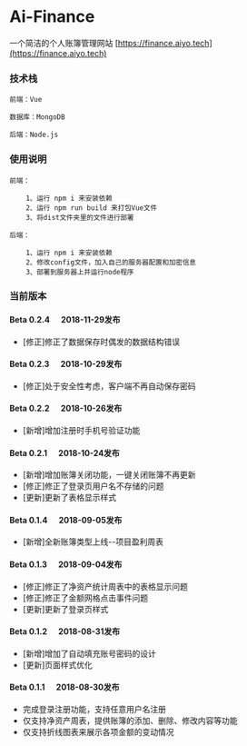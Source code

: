 # Ai-Finance
一个简洁的个人账簿管理网站 [https://finance.aiyo.tech](https://finance.aiyo.tech)


### 技术栈

	前端：Vue

	数据库：MongoDB
	
	后端：Node.js

### 使用说明

	前端：

		1、运行 npm i 来安装依赖
		2、运行 npm run build 来打包Vue文件
		3、将dist文件夹里的文件进行部署

	后端：

		1、运行 npm i 来安装依赖
		2、修改config文件，加入自己的服务器配置和加密信息
		3、部署到服务器上并运行node程序

### 当前版本

#### Beta 0.2.4&nbsp;&nbsp;&nbsp;&nbsp;&nbsp;&nbsp;2018-11-29发布

* [修正]修正了数据保存时偶发的数据结构错误

#### Beta 0.2.3&nbsp;&nbsp;&nbsp;&nbsp;&nbsp;&nbsp;2018-10-29发布

* [修正]处于安全性考虑，客户端不再自动保存密码

#### Beta 0.2.2&nbsp;&nbsp;&nbsp;&nbsp;&nbsp;&nbsp;2018-10-26发布

* [新增]增加注册时手机号验证功能

#### Beta 0.2.1&nbsp;&nbsp;&nbsp;&nbsp;&nbsp;&nbsp;2018-10-24发布

* [新增]增加账簿关闭功能，一键关闭账簿不再更新
* [修正]修正了登录页用户名不存储的问题
* [更新]更新了表格显示样式

#### Beta 0.1.4&nbsp;&nbsp;&nbsp;&nbsp;&nbsp;&nbsp;2018-09-05发布

* [新增]全新账簿类型上线--项目盈利周表

#### Beta 0.1.3&nbsp;&nbsp;&nbsp;&nbsp;&nbsp;&nbsp;2018-09-04发布

* [修正]修正了净资产统计周表中的表格显示问题
* [修正]修正了金额网格点击事件问题
* [更新]更新了登录页样式

#### Beta 0.1.2&nbsp;&nbsp;&nbsp;&nbsp;&nbsp;&nbsp;2018-08-31发布

* [新增]增加了自动填充账号密码的设计
* [更新]页面样式优化

#### Beta 0.1.1&nbsp;&nbsp;&nbsp;&nbsp;&nbsp;&nbsp;2018-08-30发布

* 完成登录注册功能，支持任意用户名注册
* 仅支持净资产周表，提供账簿的添加、删除、修改内容等功能
* 仅支持折线图表来展示各项金额的变动情况